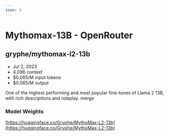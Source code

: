 ```yaml
---
icon: b
---
```


# Mythomax-13B - OpenRouter

## gryphe/mythomax-l2-13b

* Jul 2, 2023
* 4,096 context
* $0.065/M input tokens
* $0.065/M output

One of the highest performing and most popular fine-tunes of Llama 2 13B, with rich descriptions and roleplay. merge

### Model Weights

[https://huggingface.co/Gryphe/MythoMax-L2-13b](https://huggingface.co/Gryphe/MythoMax-L2-13b)
